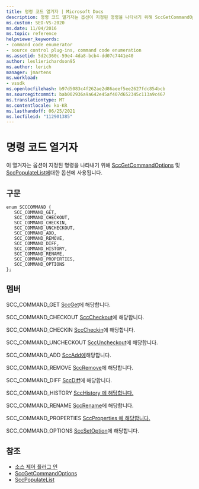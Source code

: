 ```yaml
---
title: 명령 코드 열거자 | Microsoft Docs
description: 명령 코드 열거자는 옵션이 지정된 명령을 나타내기 위해 SccGetCommandOptions 및 SccPopulateListto 옵션에 사용됩니다.
ms.custom: SEO-VS-2020
ms.date: 11/04/2016
ms.topic: reference
helpviewer_keywords:
- command code enumerator
- source control plug-ins, command code enumeration
ms.assetid: 5d2c360c-59e4-4da8-bcb4-dd07c7441e40
author: leslierichardson95
ms.author: lerich
manager: jmartens
ms.workload:
- vssdk
ms.openlocfilehash: b97d5083c4f262ae2d86aeef5ee2627fdc854bcb
ms.sourcegitcommit: bab002936a9a642e45af407d652345c113a9c467
ms.translationtype: MT
ms.contentlocale: ko-KR
ms.lasthandoff: 06/25/2021
ms.locfileid: "112901385"
---
```

# <a name="command-code-enumerator"></a>명령 코드 열거자
이 열거자는 옵션이 지정된 명령을 나타내기 위해 [SccGetCommandOptions](../extensibility/sccgetcommandoptions-function.md) 및 [SccPopulateList에](../extensibility/sccpopulatelist-function.md)대한 옵션에 사용됩니다.

## <a name="syntax"></a>구문

```
enum SCCCOMMAND {
   SCC_COMMAND_GET,
   SCC_COMMAND_CHECKOUT,
   SCC_COMMAND_CHECKIN,
   SCC_COMMAND_UNCHECKOUT,
   SCC_COMMAND_ADD,
   SCC_COMMAND_REMOVE,
   SCC_COMMAND_DIFF,
   SCC_COMMAND_HISTORY,
   SCC_COMMAND_RENAME,
   SCC_COMMAND_PROPERTIES,
   SCC_COMMAND_OPTIONS
};
```

## <a name="members"></a>멤버
SCC_COMMAND_GET [SccGet](../extensibility/sccget-function.md)에 해당합니다.

SCC_COMMAND_CHECKOUT [SccCheckout](../extensibility/scccheckout-function.md)에 해당합니다.

SCC_COMMAND_CHECKIN [SccCheckin](../extensibility/scccheckin-function.md)에 해당합니다.

SCC_COMMAND_UNCHECKOUT [SccUncheckout](../extensibility/sccuncheckout-function.md)에 해당합니다.

SCC_COMMAND_ADD [SccAdd에](../extensibility/sccadd-function.md)해당합니다.

SCC_COMMAND_REMOVE [SccRemove](../extensibility/sccremove-function.md)에 해당합니다.

SCC_COMMAND_DIFF [SccDiff](../extensibility/sccdiff-function.md)에 해당합니다.

SCC_COMMAND_HISTORY [SccHistory 에 해당합니다.](../extensibility/scchistory-function.md)

SCC_COMMAND_RENAME [SccRename](../extensibility/sccrename-function.md)에 해당합니다.

SCC_COMMAND_PROPERTIES [SccProperties 에 해당합니다.](../extensibility/sccproperties-function.md)

SCC_COMMAND_OPTIONS [SccSetOption](../extensibility/sccsetoption-function.md)에 해당합니다.

## <a name="see-also"></a>참조
- [소스 제어 플러그 인](../extensibility/source-control-plug-ins.md)
- [SccGetCommandOptions](../extensibility/sccgetcommandoptions-function.md)
- [SccPopulateList](../extensibility/sccpopulatelist-function.md)
